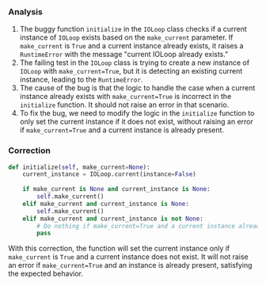 ### Analysis
1. The buggy function `initialize` in the `IOLoop` class checks if a current instance of `IOLoop` exists based on the `make_current` parameter. If `make_current` is `True` and a current instance already exists, it raises a `RuntimeError` with the message "current IOLoop already exists."
2. The failing test in the `IOLoop` class is trying to create a new instance of `IOLoop` with `make_current=True`, but it is detecting an existing current instance, leading to the `RuntimeError`.
3. The cause of the bug is that the logic to handle the case when a current instance already exists with `make_current=True` is incorrect in the `initialize` function. It should not raise an error in that scenario.
4. To fix the bug, we need to modify the logic in the `initialize` function to only set the current instance if it does not exist, without raising an error if `make_current=True` and a current instance is already present.

### Correction

```python
def initialize(self, make_current=None):
    current_instance = IOLoop.current(instance=False)
    
    if make_current is None and current_instance is None:
        self.make_current()
    elif make_current and current_instance is None:
        self.make_current()
    elif make_current and current_instance is not None:
        # Do nothing if make_current=True and a current instance already exists
        pass
```

With this correction, the function will set the current instance only if `make_current` is `True` and a current instance does not exist. It will not raise an error if `make_current=True` and an instance is already present, satisfying the expected behavior.